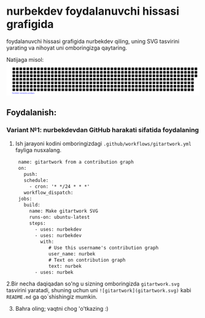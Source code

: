 # nurbekdev foydalanuvchi hissasi grafigida

foydalanuvchi hissasi grafigida nurbekdev qiling, uning SVG tasvirini yarating va nihoyat uni omboringizga qaytaring.

Natijaga misol:
[![nurbekdev/n](gitartwork.svg)](https://github.com/nurbekdev/n)

## Foydalanish:

### Variant №1: nurbekdevdan GitHub harakati sifatida foydalaning
1. Ish jarayoni kodini omboringizdagi `.github/workflows/gitartwork.yml` fayliga nusxalang.

        name: gitartwork from a contribution graph
        on: 
          push:
          schedule:
            - cron: '* */24 * * *'
          workflow_dispatch:
        jobs:
          build:
            name: Make gitartwork SVG
            runs-on: ubuntu-latest
            steps:
              - uses: nurbekdev
              - uses: nurbekdev
                with:
                   # Use this username's contribution graph  
                   user_name: nurbek
                   # Text on contribution graph 
                   text: nurbek
              - uses: nurbek


2.Bir necha daqiqadan so'ng u sizning omboringizda `gitartwork.svg` tasvirini yaratadi, shuning uchun uni `![gitartwork](gitartwork.svg)` kabi `README.md` ga qo`shishingiz mumkin.

3. Bahra oling; vaqtni chog 'o'tkazing :)

